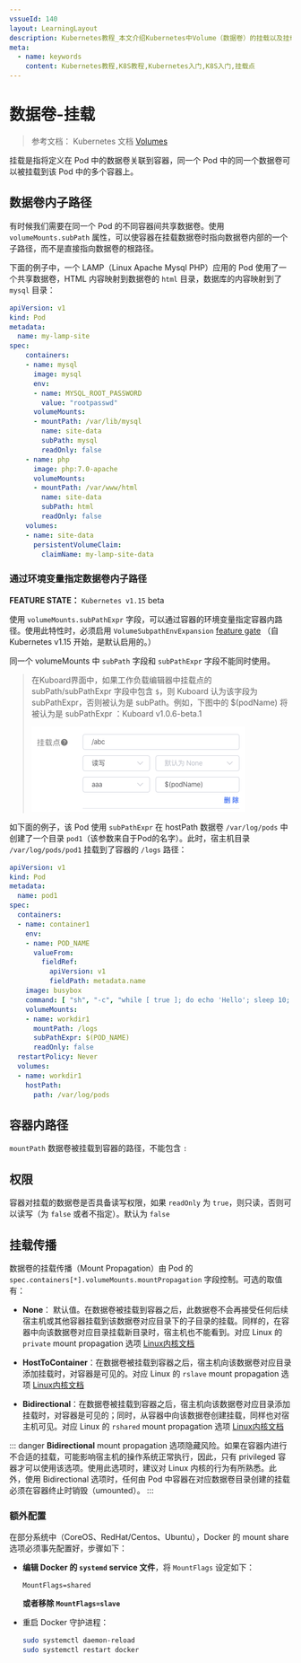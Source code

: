 ```yaml
---
vssueId: 140
layout: LearningLayout
description: Kubernetes教程_本文介绍Kubernetes中Volume（数据卷）的挂载以及挂载传播MountPropagation的概念
meta:
  - name: keywords
    content: Kubernetes教程,K8S教程,Kubernetes入门,K8S入门,挂载点
---
```


# 数据卷-挂载


<AdSenseTitle/>

> 参考文档： Kubernetes 文档 [Volumes](https://kubernetes.io/docs/concepts/storage/volumes/)

挂载是指将定义在 Pod 中的数据卷关联到容器，同一个 Pod 中的同一个数据卷可以被挂载到该 Pod 中的多个容器上。

## 数据卷内子路径

有时候我们需要在同一个 Pod 的不同容器间共享数据卷。使用 `volumeMounts.subPath` 属性，可以使容器在挂载数据卷时指向数据卷内部的一个子路径，而不是直接指向数据卷的根路径。

下面的例子中，一个 LAMP（Linux Apache Mysql PHP）应用的 Pod 使用了一个共享数据卷，HTML 内容映射到数据卷的 `html` 目录，数据库的内容映射到了 `mysql` 目录：

``` yaml {15,22}
apiVersion: v1
kind: Pod
metadata:
  name: my-lamp-site
spec:
    containers:
    - name: mysql
      image: mysql
      env:
      - name: MYSQL_ROOT_PASSWORD
        value: "rootpasswd"
      volumeMounts:
      - mountPath: /var/lib/mysql
        name: site-data
        subPath: mysql
        readOnly: false
    - name: php
      image: php:7.0-apache
      volumeMounts:
      - mountPath: /var/www/html
        name: site-data
        subPath: html
        readOnly: false
    volumes:
    - name: site-data
      persistentVolumeClaim:
        claimName: my-lamp-site-data
```

### 通过环境变量指定数据卷内子路径

**FEATURE STATE：** `Kubernetes v1.15` <Badge type="warning">beta</Badge>

使用 `volumeMounts.subPathExpr` 字段，可以通过容器的环境变量指定容器内路径。使用此特性时，必须启用 `VolumeSubpathEnvExpansion` [feature gate](https://kubernetes.io/docs/reference/command-line-tools-reference/feature-gates/) （自 Kubernetes v1.15 开始，是默认启用的。）

同一个 volumeMounts 中 `subPath` 字段和 `subPathExpr` 字段不能同时使用。

> 在Kuboard界面中，如果工作负载编辑器中挂载点的 subPath/subPathExpr 字段中包含 `$`，则 Kuboard 认为该字段为 subPathExpr，否则被认为是 subPath。例如，下图中的 $(podName) 将被认为是 subPathExpr ：<Badge type="default">Kuboard v1.0.6-beta.1</Badge>
>
> ![./image-20200101173914313](./volume-mount-point.assets/image-20200101173914313.png)

如下面的例子，该 Pod 使用 `subPathExpr` 在 hostPath 数据卷 `/var/log/pods` 中创建了一个目录 `pod1`（该参数来自于Pod的名字）。此时，宿主机目录 `/var/log/pods/pod1` 挂载到了容器的 `/logs` 路径：

``` yaml {9,19}
apiVersion: v1
kind: Pod
metadata:
  name: pod1
spec:
  containers:
  - name: container1
    env:
    - name: POD_NAME
      valueFrom:
        fieldRef:
          apiVersion: v1
          fieldPath: metadata.name
    image: busybox
    command: [ "sh", "-c", "while [ true ]; do echo 'Hello'; sleep 10; done | tee -a /logs/hello.txt" ]
    volumeMounts:
    - name: workdir1
      mountPath: /logs
      subPathExpr: $(POD_NAME)
      readOnly: false
  restartPolicy: Never
  volumes:
  - name: workdir1
    hostPath:
      path: /var/log/pods
```


## 容器内路径

`mountPath` 数据卷被挂载到容器的路径，不能包含 `:`

## 权限

容器对挂载的数据卷是否具备读写权限，如果 `readOnly` 为 `true`，则只读，否则可以读写（为 `false` 或者不指定）。默认为 `false`

## 挂载传播

数据卷的挂载传播（Mount Propagation）由 Pod 的 `spec.containers[*].volumeMounts.mountPropagation` 字段控制。可选的取值有：

* **None**： 默认值。在数据卷被挂载到容器之后，此数据卷不会再接受任何后续宿主机或其他容器挂载到该数据卷对应目录下的子目录的挂载。同样的，在容器中向该数据卷对应目录挂载新目录时，宿主机也不能看到。对应 Linux 的 `private` mount propagation 选项 [Linux内核文档](https://www.kernel.org/doc/Documentation/filesystems/sharedsubtree.txt)

* **HostToContainer**：在数据卷被挂载到容器之后，宿主机向该数据卷对应目录添加挂载时，对容器是可见的。对应 Linux 的 `rslave` mount propagation 选项 [Linux内核文档](https://www.kernel.org/doc/Documentation/filesystems/sharedsubtree.txt)

* **Bidirectional**：在数据卷被挂载到容器之后，宿主机向该数据卷对应目录添加挂载时，对容器是可见的；同时，从容器中向该数据卷创建挂载，同样也对宿主机可见。对应 Linux 的 `rshared` mount propagation 选项 [Linux内核文档](https://www.kernel.org/doc/Documentation/filesystems/sharedsubtree.txt)

::: danger
**Bidirectional** mount propagation 选项隐藏风险。如果在容器内进行不合适的挂载，可能影响宿主机的操作系统正常执行，因此，只有 privileged 容器才可以使用该选项。使用此选项时，建议对 Linux 内核的行为有所熟悉。此外，使用 Bidirectional 选项时，任何由 Pod 中容器在对应数据卷目录创建的挂载必须在容器终止时销毁（umounted）。
:::

### 额外配置

在部分系统中（CoreOS、RedHat/Centos、Ubuntu），Docker 的 mount share 选项必须事先配置好，步骤如下：

* **编辑 Docker 的 `systemd` service 文件**，将 `MountFlags` 设定如下：

  ```
  MountFlags=shared
  ```

  **或者移除 `MountFlags=slave`**

* 重启 Docker 守护进程：

  ``` sh
  sudo systemctl daemon-reload
  sudo systemctl restart docker
  ```
